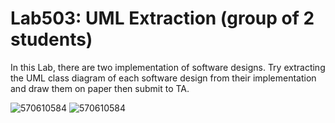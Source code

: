 ﻿# Lab503: UML Extraction (group of 2 students)

In this Lab, there are two implementation of software designs.
Try extracting the UML class diagram of each software design 
from their implementation and draw them on paper then submit to TA.

![570610584](http://www.uppic.biz/images/2015/09/27/Lab503_design1jFBtc.png)
![570610584](http://www.uppic.biz/images/2015/09/27/Lab503_design2v93t7.png)
